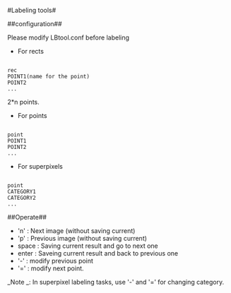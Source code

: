 #Labeling tools#

##configuration##

Please modify LBtool.conf before labeling

* For rects

```

rec
POINT1(name for the point)
POINT2
...

```
2*n points.

* For points

```

point
POINT1
POINT2
...

```

* For superpixels

```

point
CATEGORY1
CATEGORY2
...

```

##Operate##

* 'n' : Next image (without saving current)
* 'p' : Previous image (without saving current)
* space : Saving current result and go to next one
* enter : Saveing current result and back to previous one
* '-' : modify previous point
* '=' : modify next point.

_Note _: In superpixel labeling tasks, use  '-' and '=' for changing category.